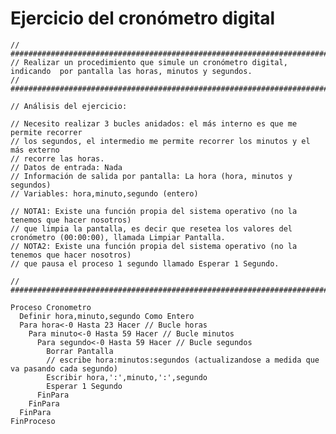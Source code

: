 # Ejercicio del cronómetro digital

    // ##################################################################################################################
    // Realizar un procedimiento que simule un cronómetro digital, indicando  por pantalla las horas, minutos y segundos.
    // ##################################################################################################################
    
    // Análisis del ejercicio:
    
    // Necesito realizar 3 bucles anidados: el más interno es que me permite recorrer
    // los segundos, el intermedio me permite recorrer los minutos y el más externo
    // recorre las horas. 
    // Datos de entrada: Nada
    // Información de salida por pantalla: La hora (hora, minutos y segundos)
    // Variables: hora,minuto,segundo (entero)
    
    // NOTA1: Existe una función propia del sistema operativo (no la tenemos que hacer nosotros) 
    // que limpia la pantalla, es decir que resetea los valores del cronómetro (00:00:00), llamada Limpiar Pantalla.
    // NOTA2: Existe una función propia del sistema operativo (no la tenemos que hacer nosotros) 
    // que pausa el proceso 1 segundo llamado Esperar 1 Segundo.
    
    // ##############################################################################################################

    Proceso Cronometro
      Definir hora,minuto,segundo Como Entero
      Para hora<-0 Hasta 23 Hacer // Bucle horas
        Para minuto<-0 Hasta 59 Hacer // Bucle minutos
          Para segundo<-0 Hasta 59 Hacer // Bucle segundos
            Borrar Pantalla
            // escribe hora:minutos:segundos (actualizandose a medida que va pasando cada segundo)
            Escribir hora,':',minuto,':',segundo
            Esperar 1 Segundo
          FinPara
        FinPara
      FinPara
    FinProceso

